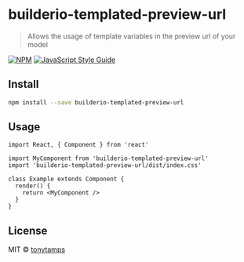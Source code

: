 # builderio-templated-preview-url

> Allows the usage of template variables in the preview url of your model

[![NPM](https://img.shields.io/npm/v/builderio-templated-preview-url.svg)](https://www.npmjs.com/package/builderio-templated-preview-url) [![JavaScript Style Guide](https://img.shields.io/badge/code_style-standard-brightgreen.svg)](https://standardjs.com)

## Install

```bash
npm install --save builderio-templated-preview-url
```

## Usage

```tsx
import React, { Component } from 'react'

import MyComponent from 'builderio-templated-preview-url'
import 'builderio-templated-preview-url/dist/index.css'

class Example extends Component {
  render() {
    return <MyComponent />
  }
}
```

## License

MIT © [tonytamps](https://github.com/tonytamps)
